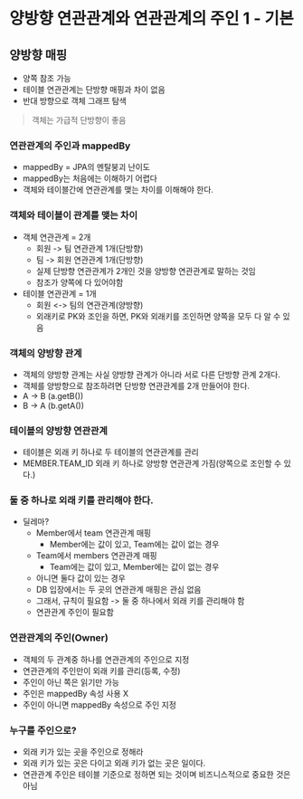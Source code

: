 # 양방향 연관관계와 연관관계의 주인 1 - 기본

## 양방향 매핑

- 양쪽 참조 가능
- 테이블 연관관계는 단방향 매핑과 차이 없음
- 반대 방향으로 객체 그래프 탐색

> 객체는 가급적 단방향이 좋음

### 연관관계의 주인과 mappedBy

- mappedBy = JPA의 멘탈붕괴 난이도
- mappedBy는 처음에는 이해하기 어렵다
- 객체와 테이블간에 연관관계를 맺는 차이를 이해해야 한다.

### 객체와 테이블이 관계를 맺는 차이

- 객체 연관관계 = 2개
  - 회원 -> 팀 연관관계 1개(단방향)
  - 팀 -> 회원 연관관계 1개(단방향)
  - 실제 단방향 연관관계가 2개인 것을 양방향 연관관계로 말하는 것임
  - 참조가 양쪽에 다 있어야함
- 테이블 연관관계 = 1개
  - 회원 <-> 팀의 연관관계(양방향)
  - 외래키로 PK와 조인을 하면, PK와 외래키를 조인하면 양쪽을 모두 다 알 수 있음

### 객체의 양방향 관계

- 객체의 양방향 관계는 사실 양방향 관계가 아니라 서로 다른 단방향 관계 2개다.
- 객체를 양방향으로 참조하려면 단방향 연관관계를 2개 만들어야 한다.
- A -> B (a.getB())
- B -> A (b.getA())

### 테이블의 양방향 연관관계

- 테이블은 외래 키 하나로 두 테이블의 연관관계를 관리
- MEMBER.TEAM_ID 외래 키 하나로 양방향 연관관계 가짐(양쪽으로 조인할 수 있다.)

### 둘 중 하나로 외래 키를 관리해야 한다.

- 딜레마?
  - Member에서 team 연관관계 매핑
    - Member에는 값이 있고, Team에는 값이 없는 경우
  - Team에서 members 연관관계 매핑
    - Team에는 값이 있고, Member에는 값이 없는 경우
  - 아니면 둘다 값이 있는 경우
  - DB 입장에서는 두 곳의 연관관계 매핑은 관심 없음
  - 그래서, 규칙이 필요함 -> 둘 중 하나에서 외래 키를 관리해야 함
  - 연관관계 주인이 필요함

### 연관관계의 주인(Owner)

- 객체의 두 관계중 하나를 연관관계의 주인으로 지정
- 연관관계의 주인만이 외래 키를 관리(등록, 수정)
- 주인이 아닌 쪽은 읽기만 가능
- 주인은 mappedBy 속성 사용 X
- 주인이 아니면 mappedBy 속성으로 주인 지정

### 누구를 주인으로?

- 외래 키가 있는 곳을 주인으로 정해라
- 외래 키가 있는 곳은 다이고 외래 키가 없는 곳은 일이다.
- 연관관계 주인은 테이블 기준으로 정하면 되는 것이며 비즈니스적으로 중요한 것은 아님

